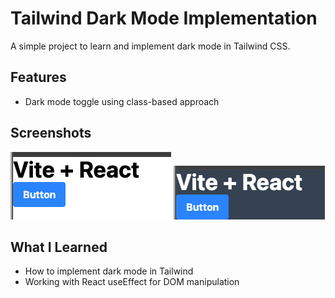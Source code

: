 # Tailwind Dark Mode Implementation

A simple project to learn and implement dark mode in Tailwind CSS.

## Features
- Dark mode toggle using class-based approach

## Screenshots
![Light Mode Screenshot](./screenshots/light-mode.png)
![Dark Mode Screenshot](./screenshots/dark-mode.png)

## What I Learned
- How to implement dark mode in Tailwind
- Working with React useEffect for DOM manipulation